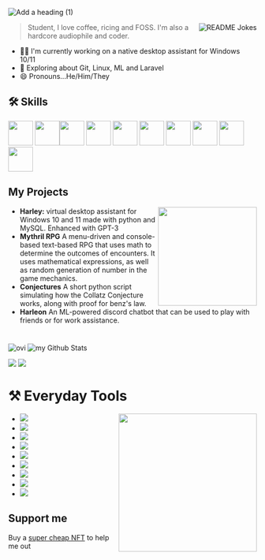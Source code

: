 

![Add a heading (1)](https://user-images.githubusercontent.com/123345456/220961939-ff50da6b-c243-4bf5-95ab-67705e4ea5ca.gif)

<a href="https://readme-jokes.vercel.app"><img align="right" src="https://readme-jokes.vercel.app/api" alt="README Jokes"></a>

> Student, I love coffee, ricing and FOSS. I'm also a hardcore audiophile and coder.



+ 👩‍💻 I'm currently working on a native desktop assistant for Windows 10/11
+ 🧠 Exploring about Git, Linux, ML and Laravel 
+ 😄 Pronouns...He/Him/They 




## 🛠 Skills


<img src = "https://user-images.githubusercontent.com/123345456/219951515-4da684b9-4cbe-4a8a-99e5-fd9be2cab5eb.svg" height = 50px /> <img src = "https://user-images.githubusercontent.com/123345456/219951517-5692028e-cfe0-4ab5-ba3e-5373701b2908.svg" height = 50px /><img src ="https://user-images.githubusercontent.com/123345456/219951519-b1da0af8-1006-44cd-8bdf-8ddb66dfd336.svg" height = 50px /> <img src ="https://user-images.githubusercontent.com/123345456/219951521-c9a1121c-7a6e-4a9f-9158-a8b84c152123.svg" height = 50px /> <img src ="https://user-images.githubusercontent.com/123345456/219951523-6ea3a84c-e80a-4aad-baaa-da0421380917.svg" height = 50px /> 
<img src = "https://user-images.githubusercontent.com/123345456/219951526-489da7c1-28f1-4932-be21-ee5934017ac9.svg" height = 50px /> 
<img src = "https://user-images.githubusercontent.com/123345456/219951527-bf904c82-daa6-4c9c-af1e-75fb5e173276.svg" height = 50px /> 
<img src = "https://user-images.githubusercontent.com/123345456/219951528-77305135-6268-43c2-b3e8-d01fb6b7e636.svg" height = 50px /> 
<img src = "https://user-images.githubusercontent.com/123345456/219951529-fcfdff0e-3a73-4285-8a8f-36af8ea8f2da.svg" height = 50px />
<img src="https://user-images.githubusercontent.com/123345456/219951530-39792dce-3495-4554-bd7f-7671065d1f18.svg" height = 50px /> 

## My Projects
 <img src ="https://user-images.githubusercontent.com/123345456/220529767-376ff9b7-b89d-49b5-908b-c06af4f34428.png" height = "200px" align = "right"/>

- **Harley:** virtual desktop assistant for Windows 10 and 11 made with python and MySQL. Enhanced with GPT-3
- **Mythril RPG** A menu-driven and console-based text-based RPG that uses math to determine the outcomes of encounters. It uses mathematical expressions, as well as random generation of number in the game mechanics.
- **Conjectures** A short python script simulating how the Collatz Conjecture works, along with proof for benz's law.
- **Harleon** An ML-powered discord chatbot that can be used to play with friends or for work assistance.

#
<img src="https://github-readme-stats.vercel.app/api/top-langs?username=spirizeon&show_icons=true&locale=en&layout=compact&theme=chartreuse-dark" alt="ovi" /> <img align=auto src="https://github-readme-stats.vercel.app/api?username=spirizeon&include_all_commits=true&count_private=true&show_icons=true&line_height=20&title_color=2B5BBD&icon_color=1124BB&text_color=A1A1A1&bg_color=0,000000,130F40" alt="my Github Stats"/>

<img src="https://img.shields.io/badge/15s%20TypeTest-105WPM-brightgreen?style=flat-square&logo=appveyor"/> <img src = "https://img.shields.io/badge/30s%20TypeTest-99WPM-blue?style=flat-square&logo=appveyor" /> 


# ⚒️ Everyday Tools

<img src ="https://i.imgur.com/XF2WWaH.jpg" align = "right" height = "280px"/>

- ![](https://img.shields.io/badge/OS-Win-red?style=flat-square&logo=appveyor)
- ![](https://img.shields.io/badge/Terminal-Tabby-blue?style=flat-square&logo=appveyor)
- ![](https://img.shields.io/badge/Editor-VSCode-brightgreen?style=flat-square&logo=appveyor)
- ![](https://img.shields.io/badge/Editor-Lapce-brightgreen?style=flat-square&logo=appveyor)
- ![](https://img.shields.io/badge/OS-Debian-red?style=flat-square&logo=appveyor)
- ![](https://img.shields.io/badge/Editor-Neovim-brightgreen?style=flat-square&logo=appveyor)
- ![](https://img.shields.io/badge/Editor-GNU%20nano-brightgreen?style=flat-square&logo=appveyor)
- ![](https://img.shields.io/badge/Terminal-Xterm-blue?style=flat-square&logo=appveyor)
- ![](https://img.shields.io/badge/Design-Canva-yellow?style=flat-square&logo=appveyor)
## Support me
Buy a <a href="https://opensea.io/zetacode">super cheap NFT</a> to help me out



